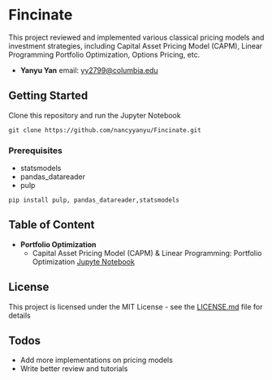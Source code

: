 # Fincinate

This project reviewed and implemented various classical pricing models and investment strategies, including Capital Asset Pricing Model (CAPM), Linear Programming Portfolio Optimization, Options Pricing, etc.

* **Yanyu Yan** email:  yy2799@columbia.edu

## Getting Started

Clone this repository and run the Jupyter Notebook
```
git clone https://github.com/nancyyanyu/Fincinate.git
```

### Prerequisites

* statsmodels
* pandas_datareader
* pulp

```
pip install pulp, pandas_datareader,statsmodels
```

## Table of Content
- **Portfolio Optimization**
    - Capital Asset Pricing Model (CAPM) & Linear Programming: Portfolio Optimization [Jupyte Notebook](https://github.com/nancyyanyu/fincinate/blob/master/src/capm.ipynb)
    


## License

This project is licensed under the MIT License - see the [LICENSE.md](LICENSE.md) file for details


## Todos

 - Add more implementations on pricing models
 - Write better review and tutorials
